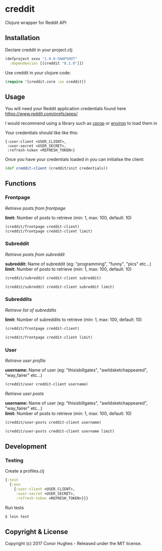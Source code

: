 # creddit
Clojure wrapper for Reddit API  

## Installation

Declare creddit in your project.clj:
  
```clojure
(defproject xxxx "1.0.0-SNAPSHOT"
  :dependencies [[creddit "0.1.0"]])
```
  
Use creddit in your clojure code:


```clojure
(require '[creddit.core :as creddit])
```


## Usage

You will need your Reddit application credentials found here https://www.reddit.com/prefs/apps/

I would recommend using a library such as [cprop](https://github.com/tolitius/cprop) or [environ](https://github.com/weavejester/environ/) to load them in

Your credentials should like like this:  

```edn
{:user-client <USER_CLIENT>, 
 :user-secret <USER_SECRET>, 
 :refresh-token <REFRESH_TOKEN>}
```

Once you have your credentials loaded in you can initialise the client:

```clojure
(def creddit-client (creddit/init credentials))
```

## Functions

### Frontpage

*Retrieve posts from frontpage*

**limit:** Number of posts to retrieve (min: 1, max: 100, default: 10) 

```clojure
(creddit/frontpage creddit-client)
(creddit/frontpage creddit-client limit)
``` 

### Subreddit

*Retrieve posts from subreddit*

**subreddit:** Name of subreddit (eg: "programming", "funny", "pics" etc...)  
**limit:** Number of posts to retrieve (min: 1, max: 100, default: 10)  

```clojure
(creddit/subreddit creddit-client subreddit)

(creddit/subreddit creddit-client subreddit limit)
```

### Subreddits

*Retrieve list of subreddits*

**limit:** Number of subreddits to retrieve (min: 1, max: 100, default: 10)  

```clojure
(creddit/frontpage creddit-client)

(creddit/frontpage creddit-client limit)
```


### User

*Retrieve user profile*

**username:** Name of user (eg: "thisisbillgates", "awildsketchappeared", "way_fairer" etc...)  

```clojure
(creddit/user creddit-client username)
```

*Retrieve user posts*

**username:** Name of user (eg: "thisisbillgates", "awildsketchappeared", "way_fairer" etc...)  
**limit:** Number of posts to retrieve (min: 1, max: 100, default: 10)  

```clojure
(creddit/user-posts creddit-client username)

(creddit/user-posts creddit-client username limit)
```

## Development

### Testing

Create a profiles.clj

```clojure
{:test 
  {:env 
    {:user-client <USER_CLIENT>, 
     :user-secret <USER_SECRET>, 
     :refresh-token <REFRESH_TOKEN>}}}
```

Run tests

```sh
$ lein test
```

## Copyright & License

Copyright (c) 2017 Conor Hughes - Released under the MIT license.

